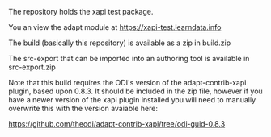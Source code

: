 The repository holds the xapi test package.

You an view the adapt module at https://xapi-test.learndata.info

The build (basically this repository) is available as a zip in build.zip

The src-export that can be imported into an authoring tool is available in src-export.zip

Note that this build requires the ODI's version of the adapt-contrib-xapi plugin, based upon 0.8.3. It should be included in the zip file, however if you have a newer version of the xapi plugin installed you will need to manually overwrite this with the version avaiable here:

https://github.com/theodi/adapt-contrib-xapi/tree/odi-guid-0.8.3
